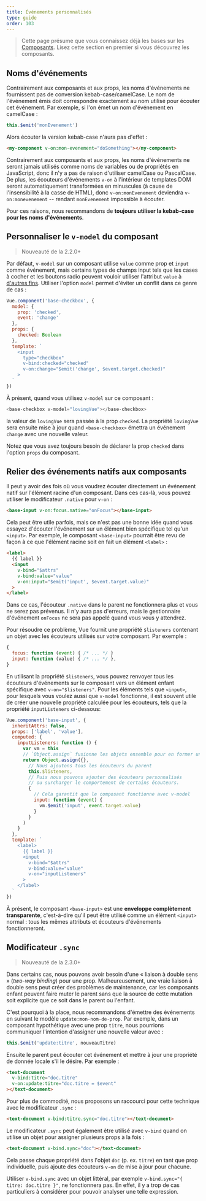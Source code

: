 ```yaml
---
title: Événements personnalisés
type: guide
order: 103
---
```


> Cette page présume que vous connaissez déjà les bases sur les [Composants](components.html). Lisez cette section en premier si vous découvrez les composants.

## Noms d'événements

Contrairement aux composants et aux props, les noms d'événements ne fournissent pas de conversion kebab-case/camelCase. Le nom de l'événement émis doit correspondre exactement au nom utilisé pour écouter cet événement. Par exemple, si l'on émet un nom d'événement en camelCase :

```js
this.$emit('monEvenement')
```

Alors écouter la version kebab-case n'aura pas d'effet :

```html
<my-component v-on:mon-evenement="doSomething"></my-component>
```

Contrairement aux composants et aux props, les noms d'événements ne seront jamais utilisés comme noms de variables ou de propriétés en JavaScript, donc il n'y a pas de raison d'utiliser camelCase ou PascalCase. De plus, les écouteurs d'événements  `v-on` à l'intérieur de templates DOM seront automatiquement transformées en minuscules (à cause de l'insensibilité à la casse de HTML), donc `v-on:monEvenement` deviendra `v-on:monevenement` -- rendant `monEvenement` impossible à écouter.

Pour ces raisons, nous recommandons de **toujours utiliser la kebab-case pour les noms d'événements**.

## Personnaliser le `v-model` du composant

> Nouveauté de la 2.2.0+

Par défaut, `v-model` sur un composant utilise `value` comme prop et `input` comme événement, mais certains types de champs input tels que les cases à cocher et les boutons radio peuvent vouloir utiliser l'attribut `value` à [d'autres fins](https://developer.mozilla.org/en-US/docs/Web/HTML/Element/input/checkbox#Value). Utiliser l'option `model` permet d'éviter un conflit dans ce genre de cas :

```js
Vue.component('base-checkbox', {
  model: {
    prop: 'checked',
    event: 'change'
  },
  props: {
    checked: Boolean
  },
  template: `
    <input
      type="checkbox"
      v-bind:checked="checked"
      v-on:change="$emit('change', $event.target.checked)"
    >
  `
})
```

À présent, quand vous utilisez `v-model` sur ce composant :

```js
<base-checkbox v-model="lovingVue"></base-checkbox>
```

la valeur de `lovingVue` sera passée à la prop `checked`. La propriété `lovingVue` sera ensuite mise à jour quand `<base-checkbox>` émettra un événement `change` avec une nouvelle valeur.

<p class="tip">Notez que vous avez toujours besoin de déclarer la prop <code>checked</code> dans l'option <code>props</code> du composant.</p>

## Relier des événements natifs aux composants

Il peut y avoir des fois où vous voudrez écouter directement un événement natif sur l'élément racine d'un composant. Dans ces cas-là, vous pouvez utiliser le modificateur `.native` pour `v-on` :

```html
<base-input v-on:focus.native="onFocus"></base-input>
```

Cela peut être utile parfois, mais ce n'est pas une bonne idée quand vous essayez d'écouter l'événement sur un élément bien spécifique tel qu'un `<input>`. Par exemple, le composant `<base-input>` pourrait être revu de façon à ce que l'élément racine soit en fait un élément `<label>` :

```html
<label>
  {{ label }}
  <input
    v-bind="$attrs"
    v-bind:value="value"
    v-on:input="$emit('input', $event.target.value)"
  >
</label>
```

Dans ce cas, l'écouteur `.native` dans le parent ne fonctionnera plus et vous ne serez pas prévenus. Il n'y aura pas d'erreurs, mais le gestionnaire d'événement `onFocus` ne sera pas appelé quand vous vous y attendrez.

Pour résoudre ce problème, Vue fournit une propriété `$listeners` contenant un objet avec les écouteurs utilisés sur votre composant. Par exemple :

```js
{
  focus: function (event) { /* ... */ }
  input: function (value) { /* ... */ },
}
```

En utilisant la propriété `$listeners`, vous pouvez renvoyer tous les écouteurs d'événements sur le composant vers un élément enfant spécifique avec `v-on="$listeners"`. Pour les éléments tels que `<input>`, pour lesquels vous voulez aussi que `v-model` fonctionne, il est souvent utile de créer une nouvelle propriété calculée pour les écouteurs, tels que la propriété `inputListeners` ci-dessous:

```js
Vue.component('base-input', {
  inheritAttrs: false,
  props: ['label', 'value'],
  computed: {
    inputListeners: function () {
      var vm = this
      // `Object.assign` fusionne les objets ensemble pour en former un nouveau
      return Object.assign({},
        // Nous ajoutons tous les écouteurs du parent
        this.$listeners,
        // Puis nous pouvons ajouter des écouteurs personnalisés
        // ou surcharger le comportement de certains écouteurs.
        {
          // Cela garantit que le composant fonctionne avec v-model
          input: function (event) {
            vm.$emit('input', event.target.value)
          }
        }
      )
    }
  },
  template: `
    <label>
      {{ label }}
      <input
        v-bind="$attrs"
        v-bind:value="value"
        v-on="inputListeners"
      >
    </label>
  `
})
```

À présent, le composant `<base-input>` est une **enveloppe complètement transparente**, c'est-à-dire qu'il peut être utilisé comme un élément `<input>` normal : tous les mêmes attributs et écouteurs d'événements fonctionneront.

## Modificateur `.sync`

> Nouveauté de la 2.3.0+

Dans certains cas, nous pouvons avoir besoin d'une « liaison à double sens » (*two-way binding*) pour une prop. Malheureusement, une vraie liaison à double sens peut créer des problèmes de maintenance, car les composants enfant peuvent faire muter le parent sans que la source de cette mutation soit explicite que ce soit dans le parent ou l'enfant.

C'est pourquoi à la place, nous recommandons d'émettre des événements en suivant le modèle `update:mon-nom-de-prop`. Par exemple, dans un composant hypothétique avec une prop `titre`, nous pourrions communiquer l'intention d'assigner une nouvelle valeur avec :

```js
this.$emit('update:titre', nouveauTitre)
```

Ensuite le parent peut écouter cet événement et mettre à jour une propriété de donnée locale s'il le désire. Par exemple :

```html
<text-document
  v-bind:titre="doc.titre"
  v-on:update:titre="doc.titre = $event"
></text-document>
```

Pour plus de commodité, nous proposons un raccourci pour cette technique avec le modificateur `.sync` :

```html
<text-document v-bind:titre.sync="doc.titre"></text-document>
```

Le modificateur `.sync` peut également être utilisé avec `v-bind` quand on utilise un objet pour assigner plusieurs props à la fois :

```html
<text-document v-bind.sync="doc"></text-document>
```

Cela passe chaque propriété dans l'objet `doc` (p. ex. `titre`) en tant que prop individuelle, puis ajoute des écouteurs `v-on` de mise à jour pour chacune.

<p class="tip">Utiliser <code>v-bind.sync</code> avec un objet littéral, par exemple <code>v-bind.sync="{ titre: doc.titre }"</code>, ne fonctionnera pas. En effet, il y a trop de cas particuliers à considérer pour pouvoir analyser une telle expression.</p>
